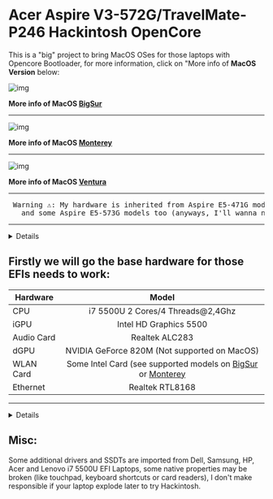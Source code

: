 [BigSur]: https://github.com/sebasrock156/Acer-V3-572-TMP246-OpenCore/tree/BigSur
[Monterey]: https://github.com/sebasrock156/Acer-V3-572-TMP246-OpenCore/tree/Monterey
[Ventura]: https://github.com/sebasrock156/Acer-V3-572-TMP246-OpenCore/tree/Ventura

# Acer Aspire V3-572G/TravelMate-P246 Hackintosh OpenCore

This is a "big" project to bring MacOS OSes for those laptops with Opencore Bootloader, for more information, click on "More info of **MacOS Version** below:


![img](https://i.imgur.com/h9xiMsp.png)

**More info of MacOS [BigSur]**

---

![img](https://i.imgur.com/Evxt8TX.png)

**More info of MacOS [Monterey]**

---


![img](https://i.imgur.com/vohhCJk.png)                                                   

**More info of MacOS [Ventura]**

---
<pre> Warning ⚠️: My hardware is inherited from Aspire E5-471G model, this EFI works with Aspire V3-572G
   and some Aspire E5-573G models too (anyways, I'll wanna name "E5-471MG" 😂😂😂) </pre>
---



<details>
 
 
![img](https://i.imgur.com/mj0FBuD.jpg)
 
 
</details>

**Firstly we will go the base hardware for those EFIs needs to work**:
---

Hardware | Model
--- |:--:
CPU | i7 5500U 2 Cores/4 Threads@2,4Ghz
iGPU| Intel HD Graphics 5500
Audio Card | Realtek ALC283
dGPU | NVIDIA GeForce 820M (Not supported on MacOS)
WLAN Card | Some Intel Card (see supported models on [BigSur] or [Monterey]
Ethernet | Realtek RTL8168
---

<details>
 
**Now, some minimum hardware recommendations**:

---

Hardware | Model
--- |:--:
RAM | Any Samsung, Hynix or Kingston DDR3 8GB(4GBx2).
Audio Card | Any Realtek Audio Card (some Broadcom cards may not work).
WLAN Card | Any Intel network card (A few Realtek cards works externally or a recommend Broadcom Apple supported card).
SATA Drive	| Any Solid State Drive (SSD) with 240GB of storage.
IDE Drive | Add a caddy for SATA Output, then, I recommend any Hard Disk with 500GB/1000GB of storage.
---
 
</details>

## Misc:
Some additional drivers and SSDTs are imported from Dell, Samsung, HP, Acer and Lenovo i7 5500U EFI Laptops, some native properties may be broken (like touchpad, keyboard shortcuts or card readers), I don't make responsible if your laptop explode later to try Hackintosh.
